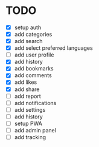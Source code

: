 # TODO

- [x] setup auth
- [x] add categories
- [x] add search
- [x] add select preferred languages
- [ ] add user profile
- [x] add history
- [x] add bookmarks
- [x] add comments
- [x] add likes
- [x] add share
- [ ] add report
- [ ] add notifications
- [ ] add settings
- [ ] add history
- [ ] setup PWA
- [ ] add admin panel
- [ ] add tracking
